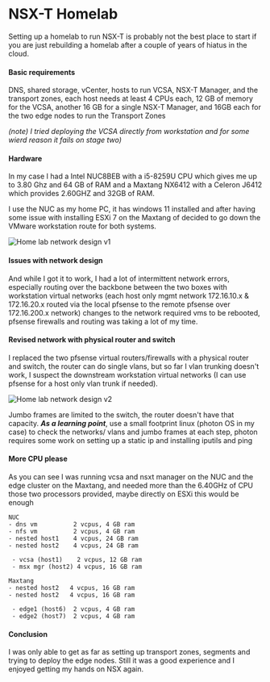 # NSX-T Homelab

Setting up a homelab to run NSX-T is probably not the best place to start if you are just rebuilding a homelab after a couple of years of hiatus in the cloud.

#### Basic requirements
DNS, shared storage, vCenter, hosts to run VCSA, NSX-T Manager, and the transport zones, each host needs at least 4 CPUs each, 12 GB of memory for the VCSA, another 16 GB for a single NSX-T Manager, and 16GB each for the two edge nodes to run the Transport Zones

*(note) I tried deploying the VCSA directly from workstation and for some wierd reason it fails on stage two)*

#### Hardware
In my case I had a Intel NUC8BEB with a i5-8259U CPU which gives me up to 3.80 Ghz and 64 GB of RAM and a Maxtang NX6412 with a Celeron J6412 which provides 2.60GHZ and 32GB of RAM. 

I use the NUC as my home PC, it has windows 11 installed and after having some issue with installing ESXi 7 on the Maxtang of decided to go down the VMware workstation route for both systems. 


![Home lab network design v1](https://raoconnor.github.io/docs/assets/images/homelab-nw1.png)


#### Issues with network design
And while I got it to work, I had a lot of intermittent network errors, especially routing over the backbone between the two boxes with workstation virtual networks (each host only mgmt network 172.16.10.x & 172.16.20.x routed via the local pfsense to the remote pfsense over 172.16.200.x network) changes to the network required vms to be rebooted, pfsense firewalls and routing was taking a lot of my time.

#### Revised network with physical router and switch
I replaced the two pfsense virtual routers/firewalls with a physical router and switch, the router can do single vlans, but so far I vlan trunking doesn't work, I suspect the downstream workstation virtual networks (I can use pfsense for a host only vlan trunk if needed). 

![Home lab network design v2](https://raoconnor.github.io/docs/assets/images/lab-nw2.png)

Jumbo frames are limited to the switch, the router doesn't have that capacity.
***As a learning point***, use a small footprint linux (photon OS in my case) to check the networks/ vlans and jumbo frames at each step, photon requires some work on setting up a static ip and installing iputils and ping 

#### More CPU please
As you can see I was running vcsa and nsxt manager on the NUC and the edge cluster on the Maxtang, and needed more than the 6.40GHz of CPU those two processors provided, maybe directly on ESXi this would be enough

```
NUC 
- dns vm          2 vcpus, 4 GB ram
- nfs vm          2 vcpus, 4 GB ram
- nested host1    4 vcpus, 24 GB ram
- nested host2    4 vcpus, 24 GB ram

 - vcsa (host1)    2 vcpus, 12 GB ram   
 - msx mgr (host2) 4 vcpus, 16 GB ram   

Maxtang
- nested host2   4 vcpus, 16 GB ram
- nested host2   4 vcpus, 16 GB ram

 - edge1 (host6)  2 vcpus, 4 GB ram  
 - edge2 (host7)  2 vcpus, 4 GB ram  
```

#### Conclusion 
I was only able to get as far as setting up transport zones, segments and trying to deploy the edge nodes. Still it was a good experience and I enjoyed getting my hands on NSX again.

